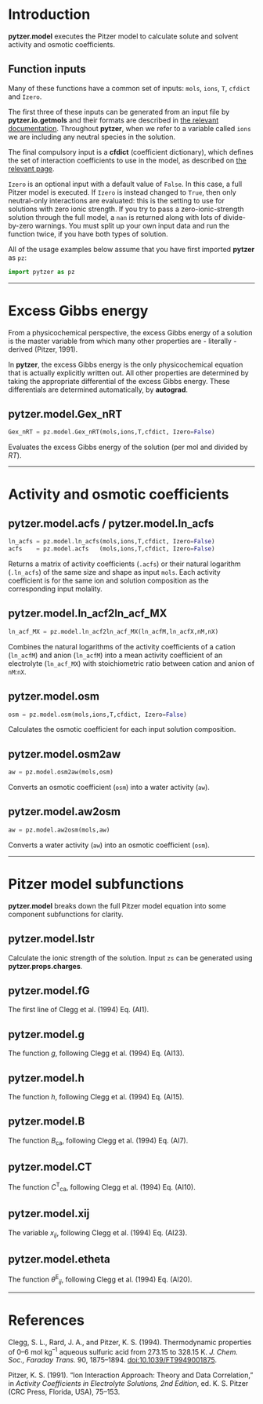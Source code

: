 # Introduction

**pytzer.model** executes the Pitzer model to calculate solute and solvent activity and osmotic coefficients.

## Function inputs

Many of these functions have a common set of inputs: `mols`, `ions`, `T`, `cfdict` and `Izero`.

The first three of these inputs can be generated from an input file by **pytzer.io.getmols** and their formats are described in [the relevant documentation](../io/#pytzeriogetmols). Throughout **pytzer**, when we refer to a variable called `ions` we are including any neutral species in the solution.

The final compulsory input is a **cfdict** (coefficient dictionary), which defines the set of interaction coefficients to use in the model, as described on [the relevant page](../cfdicts).

`Izero` is an optional input with a default value of `False`. In this case, a full Pitzer model is executed. If `Izero` is instead changed to `True`, then only neutral-only interactions are evaluated: this is the setting to use for solutions with zero ionic strength. If you try to pass a zero-ionic-strength solution through the full model, a `nan` is returned along with lots of divide-by-zero warnings. You must split up your own input data and run the function twice, if you have both types of solution.

All of the usage examples below assume that you have first imported **pytzer** as `pz`:

```python
import pytzer as pz
```

<hr />

# Excess Gibbs energy

From a physicochemical perspective, the excess Gibbs energy of a solution is the master variable from which many other properties are - literally - derived (Pitzer, 1991).

In **pytzer**, the excess Gibbs energy is the only physicochemical equation that is actually explicitly written out. All other properties are determined by taking the appropriate differential of the excess Gibbs energy. These differentials are determined automatically, by **autograd**.

## pytzer.model.Gex_nRT

```python
Gex_nRT = pz.model.Gex_nRT(mols,ions,T,cfdict, Izero=False)
```

Evaluates the excess Gibbs energy of the solution (per mol and divided by *RT*).

<hr />

# Activity and osmotic coefficients

## pytzer.model.acfs / pytzer.model.ln_acfs

```python
ln_acfs = pz.model.ln_acfs(mols,ions,T,cfdict, Izero=False)
acfs    = pz.model.acfs   (mols,ions,T,cfdict, Izero=False)
```

Returns a matrix of activity coefficients (`.acfs`) or their natural logarithm (`.ln_acfs`) of the same size and shape as input `mols`. Each activity coefficient is for the same ion and solution composition as the corresponding input molality.

## pytzer.model.ln_acf2ln_acf_MX

```python
ln_acf_MX = pz.model.ln_acf2ln_acf_MX(ln_acfM,ln_acfX,nM,nX)
```

Combines the natural logarithms of the activity coefficients of a cation (`ln_acfM`) and anion (`ln_acfM`) into a mean activity coefficient of an electrolyte (`ln_acf_MX`) with stoichiometric ratio between cation and anion of `nM`:`nX`.

## pytzer.model.osm

```python
osm = pz.model.osm(mols,ions,T,cfdict, Izero=False)
```

Calculates the osmotic coefficient for each input solution composition.

## pytzer.model.osm2aw

```python
aw = pz.model.osm2aw(mols,osm)
```

Converts an osmotic coefficient (`osm`) into a water activity (`aw`).

## pytzer.model.aw2osm

```python
aw = pz.model.aw2osm(mols,aw)
```

Converts a water activity (`aw`) into an osmotic coefficient (`osm`).

<hr />

# Pitzer model subfunctions

**pytzer.model** breaks down the full Pitzer model equation into some component subfunctions for clarity.

## pytzer.model.Istr

Calculate the ionic strength of the solution. Input `zs` can be generated using **pytzer.props.charges**.

## pytzer.model.fG

The first line of Clegg et al. (1994) Eq. (AI1).

## pytzer.model.g

The function *g*, following Clegg et al. (1994) Eq. (AI13).

## pytzer.model.h

The function *h*, following Clegg et al. (1994) Eq. (AI15).

## pytzer.model.B

The function *B*<sub>ca</sub>, following Clegg et al. (1994) Eq. (AI7).

## pytzer.model.CT

The function *C*<sup>T</sup><sub>ca</sub>, following Clegg et al. (1994) Eq. (AI10).

## pytzer.model.xij

The variable <i>x<sub>ij</sub></i>, following Clegg et al. (1994) Eq. (AI23).

## pytzer.model.etheta

The function *θ*<sup>E</sup><i><sub>ij</sub></i>, following Clegg et al. (1994) Eq. (AI20).

<hr />

# References

Clegg, S. L., Rard, J. A., and Pitzer, K. S. (1994). Thermodynamic properties of 0–6 mol kg<sup>–1</sup> aqueous sulfuric acid from 273.15 to 328.15 K. <i>J. Chem. Soc., Faraday Trans.</i> 90, 1875–1894. <a href="https://doi.org/10.1039/FT9949001875">doi:10.1039/FT9949001875</a>.

Pitzer, K. S. (1991). “Ion Interaction Approach: Theory and Data Correlation,” in *Activity Coefficients in Electrolyte Solutions, 2nd Edition*, ed. K. S. Pitzer (CRC Press, Florida, USA), 75–153.
